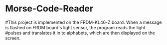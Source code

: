 # Morse-Code-Reader
#This project is implemented on the FRDM-KL46-Z board. When a message is flashed on FRDM board's light sensor, the program reads the light 
#pulses and translates it in to alphabets, which are then displayed on the screen. 
